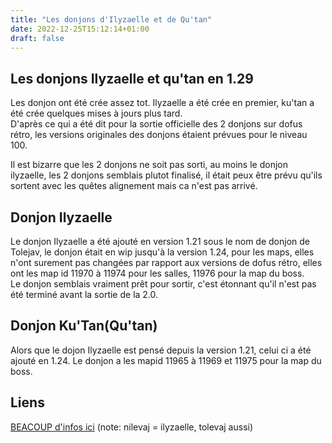 ```yaml
---
title: "Les donjons d'Ilyzaelle et de Qu'tan"
date: 2022-12-25T15:12:14+01:00
draft: false
---
```


## Les donjons Ilyzaelle et qu'tan en 1.29
Les donjon ont été crée assez tot. Ilyzaelle a été crée en premier, ku'tan a été crée quelques mises à jours plus tard.  
D'après ce qui a été dit pour la sortie officielle des 2 donjons sur dofus rétro, les versions originales des donjons étaient prévues pour le niveau 100.

Il est bizarre que les 2 donjons ne soit pas sorti, au moins le donjon ilyzaelle, les 2 donjons semblais plutot finalisé, il était peux être prévu qu'ils sortent avec les quêtes alignement mais ca n'est pas arrivé. 

## Donjon Ilyzaelle
Le donjon Ilyzaelle a été ajouté en version 1.21 sous le nom de donjon de Tolejav, le donjon était en wip jusqu'à la version 1.24, pour les maps, elles n'ont surement pas changées par rapport aux versions de dofus rétro, elles ont les map id 11970 à 11974 pour les salles, 11976 pour la map du boss.  
Le donjon semblais vraiment prêt pour sortir, c'est étonnant qu'il n'est pas été terminé avant la sortie de la 2.0.
             
## Donjon Ku'Tan(Qu'tan)
Alors que le dojon Ilyzaelle est pensé depuis la version 1.21, celui ci a été ajouté en 1.24.
Le donjon a les mapid 11965 à 11969 et 11975 pour la map du boss.


## Liens
[BEACOUP d'infos ici](https://forums.jeuxonline.info/sujet/1152388-3/les-mysteres-de-dofus-futur-implantation) (note: nilevaj = ilyzaelle, tolevaj aussi)
